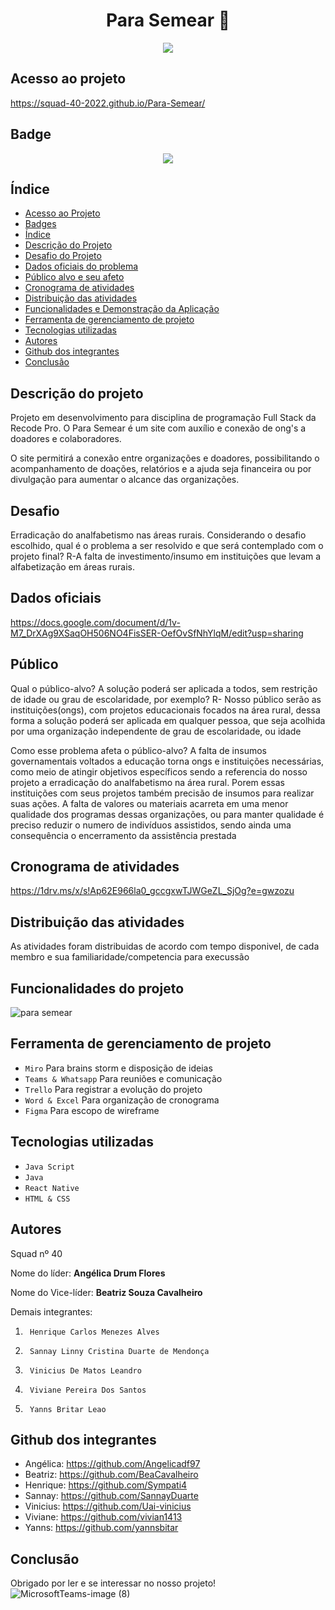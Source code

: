 <h1 align="center"> Para Semear 🌱 </h1>



<p align="center">
  <img src="https://user-images.githubusercontent.com/80060106/200827292-885c89c2-163d-4f61-9432-5f6b2bc2810d.png"/>
</p>

## Acesso ao projeto
https://squad-40-2022.github.io/Para-Semear/

## Badge
<p align="center">
<img src="http://img.shields.io/static/v1?label=STATUS&message=EM%20DESENVOLVIMENTO&color=GREEN&style=for-the-badge"/>
</p>

## Índice 
* [Acesso ao Projeto](#Acesso-ao-projeto)
* [Badges](#Badge)
* [Índice](#Índice)
* [Descrição do Projeto](#Descrição-do-projeto)
* [Desafio do Projeto](#Desafio)
* [Dados oficiais do problema](#Dados-oficiais)
* [Público alvo e seu afeto](#Público)
* [Cronograma de atividades](#Cronograma-de-atividades)
* [Distribuição das atividades](#Distribuição-das-atividades)
* [Funcionalidades e Demonstração da Aplicação](#Funcionalidades-do-projeto)
* [Ferramenta de gerenciamento de projeto](#Ferramenta-de-gerenciamento-de-projeto)
* [Tecnologias utilizadas](#Tecnologias-utilizadas)
* [Autores](#Autores)
* [Github dos integrantes](#Github-dos-integrantes)
* [Conclusão](#Conclusão)


## Descrição do projeto
Projeto em desenvolvimento para disciplina de programação Full Stack da Recode Pro. O Para Semear é um site com auxílio e conexão de ong's a doadores e colaboradores.

O site permitirá a conexão entre organizações e doadores, possibilitando o acompanhamento de doações, relatórios e a ajuda seja financeira ou por divulgação para aumentar o alcance das organizações.

## Desafio
Erradicação do analfabetismo nas áreas rurais. 
Considerando o desafio escolhido, qual é o problema a ser resolvido e que será contemplado com o projeto final? R-A falta de investimento/insumo em instituições que levam a alfabetização em áreas rurais.

## Dados oficiais
https://docs.google.com/document/d/1v-M7_DrXAg9XSaqOH506NO4FisSER-OefOvSfNhYlqM/edit?usp=sharing

## Público
Qual o público-alvo? A solução poderá ser aplicada a todos, sem restrição de idade ou grau de escolaridade, por exemplo? R- Nosso público serão as instituições(ongs), com projetos educacionais focados na área rural, dessa forma a solução poderá ser aplicada em qualquer pessoa, que seja acolhida por uma organização independente de grau de escolaridade, ou idade

Como esse problema afeta o público-alvo? A falta de insumos governamentais voltados a educação torna ongs e instituições necessárias, como meio de atingir objetivos específicos sendo a referencia do nosso projeto a erradicação do analfabetismo na área rural. Porem essas instituições com seus projetos também precisão de insumos para realizar suas ações. A falta de valores ou materiais acarreta em uma menor qualidade dos programas dessas organizações, ou para manter qualidade é preciso reduzir o numero de indivíduos assistidos, sendo ainda uma consequência o encerramento da assistência prestada

## Cronograma de atividades
https://1drv.ms/x/s!Ap62E966la0_gccgxwTJWGeZL_SjOg?e=gwzozu

## Distribuição das atividades
As atividades foram distribuidas de acordo com tempo disponivel, de cada membro e sua familiaridade/competencia para execussão

## Funcionalidades do projeto
![para semear](https://user-images.githubusercontent.com/80060106/201255870-f9394d49-95fd-4381-9eb8-27b801014493.gif)

## Ferramenta de gerenciamento de projeto
- `Miro` Para brains storm e disposição de ideias
- `Teams & Whatsapp` Para reuniões e comunicação
- `Trello` Para registrar a evolução do projeto
- `Word & Excel` Para organização de cronograma
- `Figma` Para escopo de wireframe

## Tecnologias utilizadas
- `Java Script`
- `Java`
- `React Native`
- `HTML & CSS`

## Autores
Squad nº 40 

Nome do líder: <strong>Angélica Drum Flores</strong>

Nome do Vice-líder: <strong>Beatriz Souza Cavalheiro</strong>

Demais integrantes: 
1.      Henrique Carlos Menezes Alves 
2.      Sannay Linny Cristina Duarte de Mendonça 
3.      Vinicius De Matos Leandro 
4.      Viviane Pereira Dos Santos 
5.      Yanns Britar Leao


## Github dos integrantes
- Angélica: https://github.com/Angelicadf97
- Beatriz: https://github.com/BeaCavalheiro
- Henrique: https://github.com/Sympati4
- Sannay: https://github.com/SannayDuarte
- Vinicius: https://github.com/Uai-vinicius
- Viviane: https://github.com/vivian1413
- Yanns: https://github.com/yannsbitar

## Conclusão
Obrigado por ler e se interessar no nosso projeto!
![MicrosoftTeams-image (8)](https://user-images.githubusercontent.com/98715088/201763813-fcc06e09-6554-445a-9b46-3d2e78ce20ca.png)

